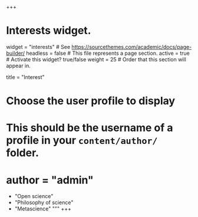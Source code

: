 +++
# Interests widget.
widget = "interests"  # See https://sourcethemes.com/academic/docs/page-builder/
headless = false  # This file represents a page section.
active = true  # Activate this widget? true/false
weight = 25  # Order that this section will appear in.

title = "Interest"

# Choose the user profile to display
# This should be the username of a profile in your `content/author/` folder.
# author = "admin"

* "Open science"
* "Philosophy of science"
* "Metascience"
"""
+++

